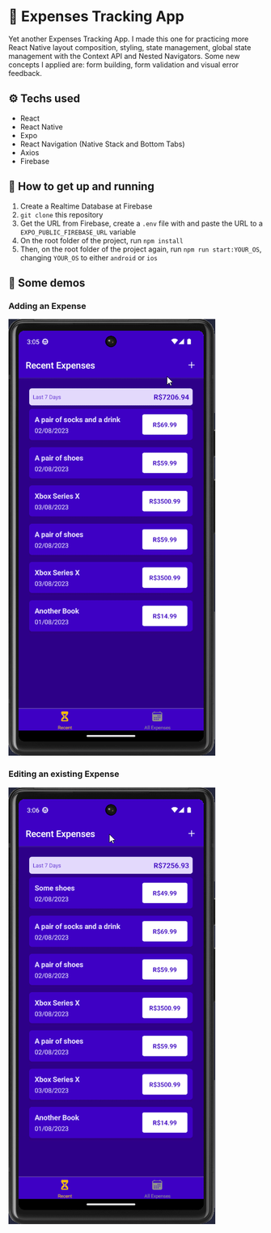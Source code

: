 # 💸 Expenses Tracking App

Yet another Expenses Tracking App.
I made this one for practicing more React Native layout composition, styling,
state management, global state management with the Context API and Nested Navigators.
Some new concepts I applied are: form building, form validation and visual error feedback.

## ⚙ Techs used

- React
- React Native
- Expo
- React Navigation (Native Stack and Bottom Tabs)
- Axios
- Firebase

## 🚀 How to get up and running

1. Create a Realtime Database at Firebase
2. `git clone` this repository
3. Get the URL from Firebase, create a `.env` file with and paste the URL to a `EXPO_PUBLIC_FIREBASE_URL` variable
4. On the root folder of the project, run `npm install`
5. Then, on the root folder of the project again, run `npm run start:YOUR_OS`, changing `YOUR_OS` to either `android` or `ios`

## 📼 Some demos

### Adding an Expense

![Adding an Expense Demo](./docs/assets/add.gif)

### Editing an existing Expense

![Editing an existing Expense Demo](./docs/assets/edit.gif)
